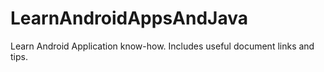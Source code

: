 # LearnAndroidAppsAndJava
Learn Android Application know-how. Includes useful document links and tips.
